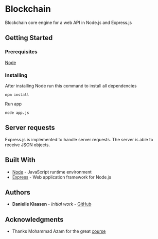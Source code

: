 # Blockchain

Blockchain core engine for a web API in Node.js and Express.js

## Getting Started

### Prerequisites

[Node](https://nodejs.org/en/download/)

### Installing

After installing Node run this command to install all dependencies

```
npm install
```

Run app

```
node app.js
```

## Server requests

Express.js is implemented to handle server requests. The server is able to receive JSON objects.

## Built With

* [Node](https://nodejs.org/en/download/) - JavaScript runtime environment
* [Express](https://expressjs.com/) - Web application framework for Node.js

## Authors

* **Danielle Klaasen** - *Initial work* - [GitHub](https://github.com/danielleklaasen)

## Acknowledgments

* Thanks Mohammad Azam for the great [course](https://www.udemy.com/blockchain-programming-using-javascript/)